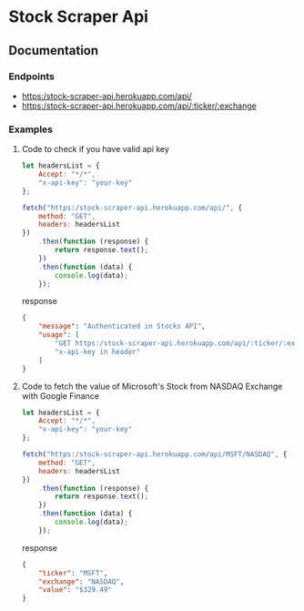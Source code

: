 # Stock Scraper Api

## Documentation

### Endpoints

-   [https:/stock-scraper-api.herokuapp.com/api/](https:/stock-scraper-api.herokuapp.com/api/)
-   [https:/stock-scraper-api.herokuapp.com/api/:ticker/:exchange](https:/stock-scraper-api.herokuapp.com/api/:ticker/:exchange/)

### Examples

1. Code to check if you have valid api key

    ```javascript
    let headersList = {
    	Accept: "*/*",
    	"x-api-key": "your-key"
    };

    fetch("https:/stock-scraper-api.herokuapp.com/api/", {
    	method: "GET",
    	headers: headersList
    })
    	.then(function (response) {
    		return response.text();
    	})
    	.then(function (data) {
    		console.log(data);
    	});
    ```

    response

    ```json
    {
    	"message": "Authenticated in Stocks API",
    	"usage": [
    		"GET https:/stock-scraper-api.herokuapp.com/api/:ticker/:exchange",
    		"x-api-key in header"
    	]
    }
    ```

2. Code to fetch the value of Microsoft's Stock from NASDAQ Exchange with Google Finance

    ```javascript
    let headersList = {
    	Accept: "*/*",
    	"x-api-key": "your-key"
    };

    fetch("https:/stock-scraper-api.herokuapp.com/api/MSFT/NASDAQ", {
    	method: "GET",
    	headers: headersList
    })
    	.then(function (response) {
    		return response.text();
    	})
    	.then(function (data) {
    		console.log(data);
    	});
    ```

    response

    ```json
    {
    	"ticker": "MSFT",
    	"exchange": "NASDAQ",
    	"value": "$329.49"
    }
    ```
